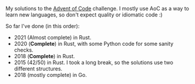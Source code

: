 My solutions to the [Advent of Code](https://adventofcode.com/) challenge.
I mostly use AoC as a way to learn new languages, so don't expect quality or idiomatic code :)

So far I've done (in this order):

* 2021 (Almost complete) in Rust.
* 2020 (**Complete**) in Rust, with some Python code for some sanity checks.
* 2018 (**Complete**) in Rust.
* 2015 (42/50) in Rust. I took a long break, so the solutions use two different structures.
* 2018 (mostly complete) in Go.
